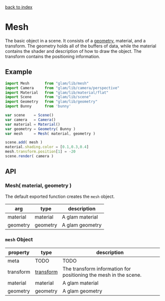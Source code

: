 [back to index](./index.md)
# Mesh

The basic object in a scene. It consists of a [geometry](./geometry.md), material, and a transform. The geometry holds all of the buffers of data, while the material contains the shader and description of how to draw the object. The transform contains the positioning information.

## Example

```js
import Mesh       from "glam/lib/mesh"
import Camera     from "glam/lib/camera/perspective"
import Material   from "glam/lib/material/flat"
import Scene      from "glam/lib/scene"
import Geometry   from "glam/lib/geometry"
import Bunny      from 'bunny'

var scene    = Scene()
var camera   = Camera()
var material = Material()
var geometry = Geometry( Bunny )
var mesh     = Mesh( material, geometry )

scene.add( mesh )
material.shading.color = [0.1,0.3,0.4]
mesh.transform.position[1] = -20
scene.render( camera )
```

## API

### Mesh( material, geometry )

The default exported function creates the `mesh` object. 

| arg      | type     | description |
| -------- | -------- | ----------- |
| material | material | A glam material |
| geometry | geometry | A glam geometry |

### `mesh` Object

| property     | type        | description |
| ------------ | ----------- | ----------- |
| meta         | TODO        | TODO        |
| transform    | [transform](./transform)   | The transform information for positioning the mesh in the scene. |
| material     | material    | A glam material |
| geometry     | geometry    | A glam geometry |